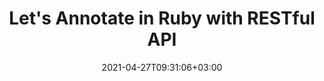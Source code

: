 ---
############################# Static ############################
layout: "product"
date: 2021-04-27T09:31:06+03:00
draft: false

product: "Annotation"
product_tag: "annotation"
platform: "Ruby"
platform_tag: "ruby"

############################# Head ############################
head_title: "Ruby Document & Image Annotation Cloud SDK for PDF Word Excel HTML"
head_description: "Ruby Cloud SDK for managing images and document annotations. Use REST APIs to easily manipulate PDF, image, HTML, Word, Excel, & email annotation."

############################# Header ############################
title: "Let's Annotate in Ruby with RESTful API"
description: "REST API & Cloud SDK for Ruby to build online document & image annotation tools with support for text & image annotation options. Let's annotate!"
button:
    enable: true

############################# SubMenu ############################
submenu:
    enable: true
    
    left:
        img_alt: "GroupDocs.Annotation Cloud SDK for Ruby"
        image: "/sdk/272x272/groupdocs_annotation-for-ruby.webp"
        product: "GroupDocs.Annotation"
        platform: "Ruby"

    middle:
        button:
            # button loop
            - link: "#overview"
              text: "Overview"

            # button loop
            - link: "#features"
              text: "Features"


            # button loop
            - link: "https://docs.groupdocs.cloud/annotation/release-notes/"
              text: "Release Notes"

            # button loop
            - link: "https://purchase.groupdocs.cloud/pricing"
              text: "Pricing"

    right:
        link_download: "https://github.com/groupdocs-annotation-cloud/groupdocs-annotation-cloud-ruby"
        link_learn: "https://docs.groupdocs.cloud/annotation/"
        link_buy: "https://purchase.groupdocs.cloud/buy"

############################# Overview ############################
overview:
    enable: true
    content: |
      GroupDocs.Annotation Cloud SDK for Ruby RESTful APIs is all you need to build document annotator tools in Ruby. Your application will be able to add annotations, watermark overlays, text replacements, redactions, sticky notes and text markups to the business documents of all popular formats such as, PDF, Microsoft Word, Excel, PowerPoint, Outlook, images other formats. Rapidly develop Annotation applications in Ruby using our SDK that works as a wrapper around Ruby APIs and makes the solution cross-platform compatible. Support for 3rd party cloud storage providers, e.g., Amazon S3, Windows Azure, Dropbox and others is also provided.‎



    tabs:
      enable: true
      
      ## TAB ONE ##
      tab_one:
        description: |
          Ruby Gem is required for communicating with the GroupDocs.Annotation Cloud SDK API for Ruby.‎
      
        left:
          enable: true
          icon: "fas fa-crop"
          title: "Figure Annotations"
          content: |
            * Area annotation
            * Point annotation
            * Area redaction
            * Polyline
            * Pointer/arrow
            * Watermark
            * Distance
        right:
          enable: true
          icon: "fas fa-file-alt"
          title: "Text Annotations"
          content: |
            * Annotation
            * Replacement
            * Redaction
            * Strikethrough / Underline
            * Typewriter
            
      
      ## TAB TWO ##
      tab_two:
        description: |
          GroupDocs.Annotation Cloud SDK APIs support following file formats:‎


        left:
          enable: true
          table:
            # table loop
            - title: "Microsoft Office Formats"
              content: |
                * **Word**: DOC, DOCX, DOCM, DOT, DOTX, RTF
                * **Excel**:  XLS, XLSX, XLSM, XLSB, CSV
                * **PowerPoint**: PPT, PPTX, PPS, PPSX
                * **Visio**: VSD, VSDX, VSS, VST

        right:
          enable: true
          table:
            # table loop
            - title: "Other Formats"
              content: |
                * **OpenDocument**: ODT, OTT, ODS, ODP
                * **Image Files**: BMP, PNG, JPG, JPEG, TIFF, TIF, GIF
                * **Fixed Layout**: PDF
                * **Web**: HTM, HTML
                * **Email**: EML
                * **CAD**: DWG, DXF


      ## TAB THREE ##
      tab_three:
        description: |
          GroupDocs.Annotation set of SDK REST APIs is not dependent on your local operating system or ‎database. We offer our SDK APIs in numerous programming languages and with frequent new ‎additions.‎‎
      
        left:
          enable: true
          table:
            # table loop
            - icon: "fab fa-windows"
              title: "Operating Systems"
              content: |
                * Microsoft Windows Desktop
                * Microsoft Windows Server
                * Linux
                * MacOS

            # table loop
            - icon: "fas fa-code"
              title: "Supported Frameworks"
              content: |
                * Java 7 (1.7) and above

        right:
          enable: true
          table:
            # table loop
            - icon: "fas fa-cogs"
              title: "Development Environments"
              content: |
                * NetBeans
                * IntelliJ IDEA
                * Eclipse
            # table loop
            - icon: "fas fa-tools"
              title: "Build Automation Tool"
              content: |
                * Maven

############################# Features ############################
features:
    enable: true
    title: "Advanced Document Annotation REST API Features"

    feature:
      # feature loop
      - icon: "fas fa-copy"
        content: "Support for Multiple File Formats"

      # feature loop
      - icon: "fas fa-desktop"
        content: "Import Annotation Information from Document & Return the List of Imported Annotations"

      # feature loop
      - icon: "fas fa-comment"
        content: "Export/Add Annotation to a Document & Retrieve the Resultant Document as Stream"
      
      # feature loop
      - icon: "fas fa-puzzle-piece"
        content: "Render Document Pages to Images and Retrieve Images’ Links"

      # feature loop
      - icon: "fas fa-retweet"
        content: "Retrieve Link to Previously Generated Image by Page Number of Annotated Document"

      # feature loop
      - icon: "fas fa-archive"
        content: "Render Document to PDF, Save Resultant Document to Storage & Fetch its Link"

      # feature loop
      - icon: "fas fa-file-pdf"
        content: "Render Document to PDF as an Output Stream"

      # feature loop
      - icon: "fas fa-eye-slash"
        content: "Add Text Redaction Annotation in Slides‎"

      # feature loop
      - icon: "fas fa-file-word"
        content: "Add Annotations to Header/Footer of Microsoft Word Documents"
    
    more_feature:
      # more_feature_loop
      - title: "Easy Integration"
        content: "Integrating GroupDocs.Annotation Cloud SDK into your ruby applications is very easy. No installation is ‎required on the server or client side. Just create an account at GroupDocs.CLOUD to get App SID & ‎key. Following example shows how easy it is to import annotation information using Ruby:‎"

      # more_feature_loop
      - title: "Import Annotation Information - Ruby"
        content: |
          
          ```rb
            # TODO: Get your AppSID and AppKey at https://dashboard.groupdocs.cloud (free registration is required).
            # For complete examples and data files, please go to https://github.com/groupdocs-annotation-cloud/groupdocs-annotation-cloud-ruby
                
            # Extracts annotations from document.
                def get_import
                @config = GroupDocsAnnotationCloud::Configuration.new(Utils::APP_SID, Utils::APP_KEY)
                @config.api_base_url = Utils::API_BASE_URL
                @filename = 'Annotated.pdf'
                @foldername = nil      
                
                @annotation_api = GroupDocsAnnotationCloud::AnnotationApi.from_config(@config)     
                request = GroupDocsAnnotationCloud::GetImportRequest.new(@filename,@foldername)
                
            # Extracts annotations from document.
                response = @annotation_api.get_import request
                puts response
                puts 'completed'
                end
          ```
      # more_feature_loop
      - title: "Support for Numerous Annotation Types"
        content: "Using GroupDocs.Annotation Cloud SDK for Ruby, you can work with diverse types of annotations. The ‎two basic types are; Text Annotations and Figure Annotations.‎

        While using text-based annotation, you can add text comments to selected text; highlight which text ‎should be replaced with what, hide confidential text using text redaction, highlight text with ‎strikethroughs/underlines, and add sticky notes with rich text.‎

        While working with figure annotations, you can add notes to an area highlighted with a rectangle (Area ‎Annotation), add notes to any point in the document (Point Annotation), hide confidential parts of an ‎image or text (Area Redaction), draw freehand lines and shapes (Polyline), arrows pointing to an ‎object (Pointer/Arrow), create text-based watermark overlays (Watermark), and measure the ‎distance between any objects in a document (Distance Annotation).‎"

      # more_feature_loop
      - title: "Easy Customization"
        content: "GroupDocs.Annotation Cloud SDK for Ruby is 100% tested and out of the box running. The SDK is open ‎source and has an MIT license. You can use it, and even customize it for absolutely free of charge.‎‎"
      # more_feature_loop
      - title: "Interactive API Explorer"
        content: "Using our Swagger based API explorer; you can try out GroupDocs.Annotation Cloud SDK for Ruby ‎right away in your browser. This interactive API explorer gives you information about all the resources ‎that the API offers. You can also try your desired operation by interactively providing required ‎parameters.‎"
      

############################# Support ############################
support:
    enable: true

############################# Solutions ############################
solutions:
    enable: true
    title: "GroupDocs.Annotation Cloud Product Family also includes SDKs for other popular languages as listed below:"

    solution:
        # solution loop
        - img_alt: "GroupDocs.Annotation Cloud SDK for cURL"
          image: "/sdk/272x272/groupdocs_annotation-for-curl.webp"
          product: "GroupDocs.Annotation"
          platform: "cURL"
          link: "/annotation/curl/"

        # solution loop
        - img_alt: "GroupDocs.Annotation Cloud SDK for .NET"
          image: "/sdk/272x272/groupdocs_annotation-for-net.webp"
          product: "GroupDocs.Annotation"
          platform: ".NET"
          link: "/annotation/net/"

        # solution loop
        - img_alt: "GroupDocs.Annotation Cloud SDK for Java"
          image: "/sdk/272x272/groupdocs_annotation-for-java.webp"
          product: "GroupDocs.Annotation"
          platform: "Java"
          link: "/annotation/java/"

        # solution loop
        - img_alt: "GroupDocs.Annotation Cloud SDK for PHP"
          image: "/sdk/272x272/groupdocs_annotation-for-php.webp"
          product: "GroupDocs.Annotation"
          platform: "PHP"
          link: "/annotation/php/"

        # solution loop
        - img_alt: "GroupDocs.Annotation Cloud SDK for Python"
          image: "/sdk/272x272/groupdocs_annotation-for-python.webp"
          product: "GroupDocs.Annotation"
          platform: "Python"
          link: "/annotation/python/"

        # solution loop
        - img_alt: "GroupDocs.Annotation Cloud SDK for Ruby"
          image: "/sdk/272x272/groupdocs_annotation-for-ruby.webp"
          product: "GroupDocs.Annotation"
          platform: "Ruby"
          link: "/annotation/ruby/"

        # solution loop
        - img_alt: "GroupDocs.Annotation Cloud SDK for Node.js"
          image: "/sdk/272x272/groupdocs_annotation-for-node.webp"
          product: "GroupDocs.Annotation"
          platform: "Node.js"
          link: "/annotation/nodejs/"

############################# Back to top ###############################
back_to_top:
  enable: true
---
